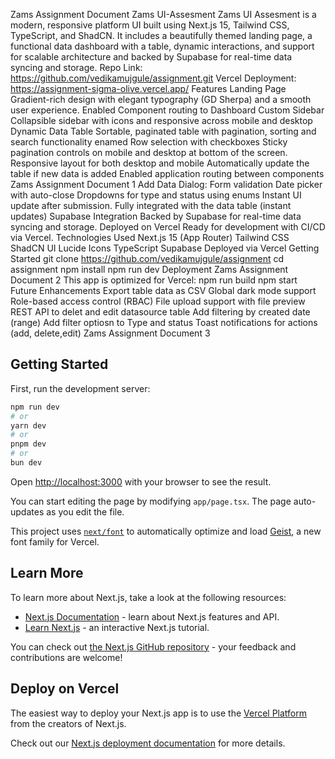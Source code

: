 Zams Assignment Document
Zams UI-Assesment
Zams UI Assesment is a modern, responsive platform UI built using Next.js 15,
Tailwind CSS, TypeScript, and ShadCN. It includes a beautifully themed landing
page, a functional data dashboard with a table, dynamic interactions, and support
for scalable architecture and backed by Supabase for real-time data syncing and
storage.
Repo Link:
https://github.com/vedikamujgule/assignment.git
Vercel Deployment: https://assignment-sigma-olive.vercel.app/
Features
Landing Page
Gradient-rich design with elegant typography (GD Sherpa) and a smooth user
experience. Enabled Component routing to Dashboard
Custom Sidebar
Collapsible sidebar with icons and responsive across mobile and desktop
Dynamic Data Table
Sortable, paginated table with pagination, sorting and search functionality
enamed
Row selection with checkboxes
Sticky pagination controls on mobile and desktop at bottom of the screen.
Responsive layout for both desktop and mobile
Automatically update the table if new data is added
Enabled application routing between components
Zams Assignment Document 1
Add Data Dialog:
Form validation
Date picker with auto-close
Dropdowns for type and status using enums
Instant UI update after submission. Fully integrated with the data table
(instant updates)
Supabase Integration
Backed by Supabase for real-time data syncing and storage.
Deployed on Vercel
Ready for development with CI/CD via Vercel.
Technologies Used
Next.js 15 (App Router)
Tailwind CSS
ShadCN UI
Lucide Icons
TypeScript
Supabase
Deployed via Vercel
Getting Started
git clone https://github.com/vedikamujgule/assignment
cd assignment
npm install
npm run dev
Deployment
Zams Assignment Document 2
This app is optimized for Vercel:
npm run build
npm start
Future Enhancements
Export table data as CSV
Global dark mode support
Role-based access control (RBAC)
File upload support with file preview
REST API to delet and edit datasource table
Add filtering by created date (range)
Add filter optiosn to Type and status
Toast notifications for actions (add, delete,edit)
Zams Assignment Document 3

## Getting Started

First, run the development server:

```bash
npm run dev
# or
yarn dev
# or
pnpm dev
# or
bun dev
```

Open [http://localhost:3000](http://localhost:3000) with your browser to see the result.

You can start editing the page by modifying `app/page.tsx`. The page auto-updates as you edit the file.

This project uses [`next/font`](https://nextjs.org/docs/app/building-your-application/optimizing/fonts) to automatically optimize and load [Geist](https://vercel.com/font), a new font family for Vercel.

## Learn More

To learn more about Next.js, take a look at the following resources:

- [Next.js Documentation](https://nextjs.org/docs) - learn about Next.js features and API.
- [Learn Next.js](https://nextjs.org/learn) - an interactive Next.js tutorial.

You can check out [the Next.js GitHub repository](https://github.com/vercel/next.js) - your feedback and contributions are welcome!

## Deploy on Vercel

The easiest way to deploy your Next.js app is to use the [Vercel Platform](https://vercel.com/new?utm_medium=default-template&filter=next.js&utm_source=create-next-app&utm_campaign=create-next-app-readme) from the creators of Next.js.

Check out our [Next.js deployment documentation](https://nextjs.org/docs/app/building-your-application/deploying) for more details.
